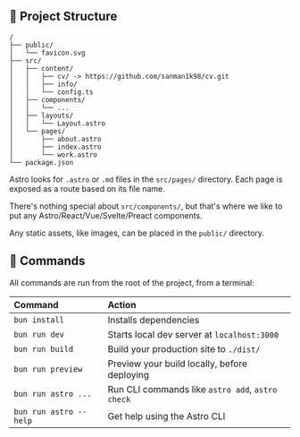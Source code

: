 ## 🚀 Project Structure

```
/
├── public/
│   └── favicon.svg
├── src/
│   ├── content/
│   │   ├── cv/ -> https://github.com/sanman1k98/cv.git
│   │   ├── info/
│   │   └── config.ts
│   ├── components/
│   │   └── ...
│   ├── layouts/
│   │   └── Layout.astro
│   └── pages/
│       ├── about.astro
│       ├── index.astro
│       └── work.astro
└── package.json
```

Astro looks for `.astro` or `.md` files in the `src/pages/` directory. Each page is exposed as a route based on its file name.

There's nothing special about `src/components/`, but that's where we like to put any Astro/React/Vue/Svelte/Preact components.

Any static assets, like images, can be placed in the `public/` directory.

## 🧞 Commands

All commands are run from the root of the project, from a terminal:

| Command                | Action                                           |
| :--------------------- | :----------------------------------------------- |
| `bun install`          | Installs dependencies                            |
| `bun run dev`          | Starts local dev server at `localhost:3000`      |
| `bun run build`        | Build your production site to `./dist/`          |
| `bun run preview`      | Preview your build locally, before deploying     |
| `bun run astro ...`    | Run CLI commands like `astro add`, `astro check` |
| `bun run astro --help` | Get help using the Astro CLI                     |
